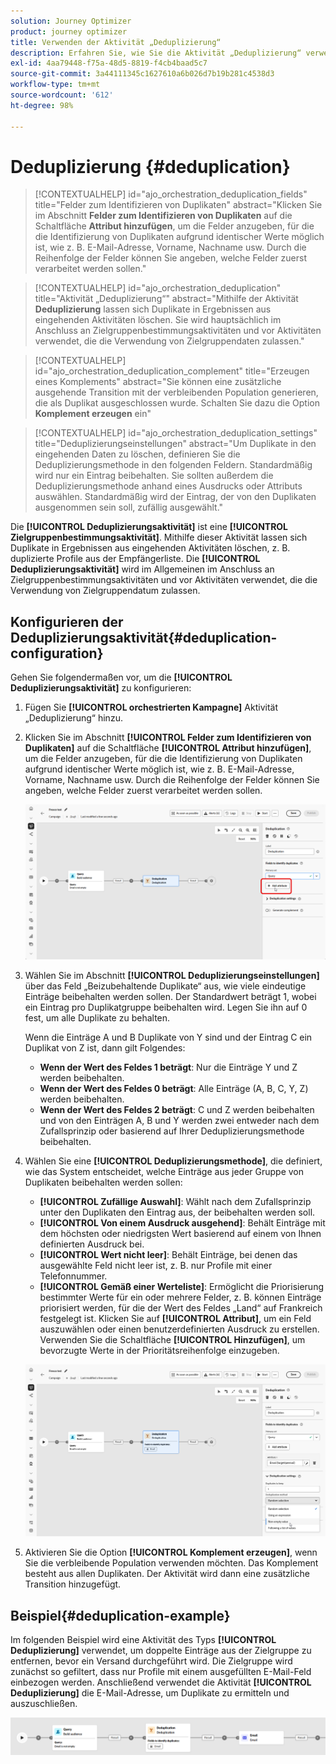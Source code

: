 ```yaml
---
solution: Journey Optimizer
product: journey optimizer
title: Verwenden der Aktivität „Deduplizierung“
description: Erfahren Sie, wie Sie die Aktivität „Deduplizierung“ verwenden.
exl-id: 4aa79448-f75a-48d5-8819-f4cb4baad5c7
source-git-commit: 3a44111345c1627610a6b026d7b19b281c4538d3
workflow-type: tm+mt
source-wordcount: '612'
ht-degree: 98%

---
```



# Deduplizierung {#deduplication}

>[!CONTEXTUALHELP]
>id="ajo_orchestration_deduplication_fields"
>title="Felder zum Identifizieren von Duplikaten"
>abstract="Klicken Sie im Abschnitt **Felder zum Identifizieren von Duplikaten** auf die Schaltfläche **Attribut hinzufügen**, um die Felder anzugeben, für die die Identifizierung von Duplikaten aufgrund identischer Werte möglich ist, wie z. B. E-Mail-Adresse, Vorname, Nachname usw. Durch die Reihenfolge der Felder können Sie angeben, welche Felder zuerst verarbeitet werden sollen."

>[!CONTEXTUALHELP]
>id="ajo_orchestration_deduplication"
>title="Aktivität „Deduplizierung“"
>abstract="Mithilfe der Aktivität **Deduplizierung** lassen sich Duplikate in Ergebnissen aus eingehenden Aktivitäten löschen. Sie wird hauptsächlich im Anschluss an Zielgruppenbestimmungsaktivitäten und vor Aktivitäten verwendet, die die Verwendung von Zielgruppendaten zulassen."

>[!CONTEXTUALHELP]
>id="ajo_orchestration_deduplication_complement"
>title="Erzeugen eines Komplements"
>abstract="Sie können eine zusätzliche ausgehende Transition mit der verbleibenden Population generieren, die als Duplikat ausgeschlossen wurde. Schalten Sie dazu die Option **Komplement erzeugen** ein"

>[!CONTEXTUALHELP]
>id="ajo_orchestration_deduplication_settings"
>title="Deduplizierungseinstellungen"
>abstract="Um Duplikate in den eingehenden Daten zu löschen, definieren Sie die Deduplizierungsmethode in den folgenden Feldern. Standardmäßig wird nur ein Eintrag beibehalten. Sie sollten außerdem die Deduplizierungsmethode anhand eines Ausdrucks oder Attributs auswählen. Standardmäßig wird der Eintrag, der von den Duplikaten ausgenommen sein soll, zufällig ausgewählt."

Die **[!UICONTROL Deduplizierungsaktivität]** ist eine **[!UICONTROL Zielgruppenbestimmungsaktivität]**. Mithilfe dieser Aktivität lassen sich Duplikate in Ergebnissen aus eingehenden Aktivitäten löschen, z. B. duplizierte Profile aus der Empfängerliste. Die **[!UICONTROL Deduplizierungsaktivität]** wird im Allgemeinen im Anschluss an Zielgruppenbestimmungsaktivitäten und vor Aktivitäten verwendet, die die Verwendung von Zielgruppendatum zulassen.

## Konfigurieren der Deduplizierungsaktivität{#deduplication-configuration}

Gehen Sie folgendermaßen vor, um die **[!UICONTROL Deduplizierungsaktivität]** zu konfigurieren:


1. Fügen Sie **[!UICONTROL orchestrierten Kampagne]** Aktivität „Deduplizierung“ hinzu.

1. Klicken Sie im Abschnitt **[!UICONTROL Felder zum Identifizieren von Duplikaten]** auf die Schaltfläche **[!UICONTROL Attribut hinzufügen]**, um die Felder anzugeben, für die die Identifizierung von Duplikaten aufgrund identischer Werte möglich ist, wie z. B. E-Mail-Adresse, Vorname, Nachname usw. Durch die Reihenfolge der Felder können Sie angeben, welche Felder zuerst verarbeitet werden sollen.

   ![](../assets/deduplication-1.png)

1. Wählen Sie im Abschnitt **[!UICONTROL Deduplizierungseinstellungen]** über das Feld „Beizubehaltende Duplikate“ aus, wie viele eindeutige Einträge beibehalten werden sollen. Der Standardwert beträgt 1, wobei ein Eintrag pro Duplikatgruppe beibehalten wird. Legen Sie ihn auf 0 fest, um alle Duplikate zu behalten.

   Wenn die Einträge A und B Duplikate von Y sind und der Eintrag C ein Duplikat von Z ist, dann gilt Folgendes:

   * **Wenn der Wert des Feldes 1 beträgt**: Nur die Einträge Y und Z werden beibehalten.
   * **Wenn der Wert des Feldes 0 beträgt**: Alle Einträge (A, B, C, Y, Z) werden beibehalten.
   * **Wenn der Wert des Feldes 2 beträgt**: C und Z werden beibehalten und von den Einträgen A, B und Y werden zwei entweder nach dem Zufallsprinzip oder basierend auf Ihrer Deduplizierungsmethode beibehalten.

1. Wählen Sie eine **[!UICONTROL Deduplizierungsmethode]**, die definiert, wie das System entscheidet, welche Einträge aus jeder Gruppe von Duplikaten beibehalten werden sollen:

   * **[!UICONTROL Zufällige Auswahl]**: Wählt nach dem Zufallsprinzip unter den Duplikaten den Eintrag aus, der beibehalten werden soll.
   * **[!UICONTROL Von einem Ausdruck ausgehend]**: Behält Einträge mit dem höchsten oder niedrigsten Wert basierend auf einem von Ihnen definierten Ausdruck bei.
   * **[!UICONTROL Wert nicht leer]**: Behält Einträge, bei denen das ausgewählte Feld nicht leer ist, z. B. nur Profile mit einer Telefonnummer.
   * **[!UICONTROL Gemäß einer Werteliste]**: Ermöglicht die Priorisierung bestimmter Werte für ein oder mehrere Felder, z. B. können Einträge priorisiert werden, für die der Wert des Feldes „Land“ auf Frankreich festgelegt ist. Klicken Sie auf **[!UICONTROL Attribut]**, um ein Feld auszuwählen oder einen benutzerdefinierten Ausdruck zu erstellen. Verwenden Sie die Schaltfläche **[!UICONTROL Hinzufügen]**, um bevorzugte Werte in der Prioritätsreihenfolge einzugeben.

   ![](../assets/deduplication-2.png)

1. Aktivieren Sie die Option **[!UICONTROL Komplement erzeugen]**, wenn Sie die verbleibende Population verwenden möchten. Das Komplement besteht aus allen Duplikaten. Der Aktivität wird dann eine zusätzliche Transition hinzugefügt.

## Beispiel{#deduplication-example}

Im folgenden Beispiel wird eine Aktivität des Typs **[!UICONTROL Deduplizierung]** verwendet, um doppelte Einträge aus der Zielgruppe zu entfernen, bevor ein Versand durchgeführt wird. Die Zielgruppe wird zunächst so gefiltert, dass nur Profile mit einem ausgefüllten E-Mail-Feld einbezogen werden. Anschließend verwendet die Aktivität **[!UICONTROL Deduplizierung]** die E-Mail-Adresse, um Duplikate zu ermitteln und auszuschließen.

![](../assets/deduplication-3.png)
